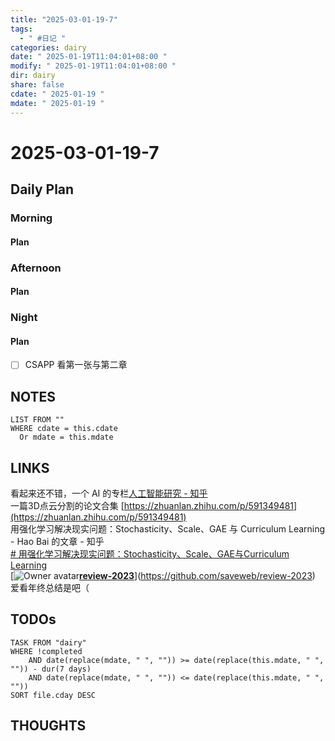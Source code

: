 ```yaml
---
title: "2025-03-01-19-7"
tags:
  - " #日记 "
categories: dairy
date: " 2025-01-19T11:04:01+08:00 "
modify: " 2025-01-19T11:04:01+08:00 "
dir: dairy
share: false
cdate: " 2025-01-19 "
mdate: " 2025-01-19 "
---
```


# 2025-03-01-19-7

## Daily Plan

### Morning

#### Plan

### Afternoon

#### Plan

### Night

#### Plan

- [ ] CSAPP 看第一张与第二章

## NOTES

```dataview
LIST FROM "" 
WHERE cdate = this.cdate
  Or mdate = this.mdate
```

## LINKS

看起来还不错，一个 AI 的专栏[人工智能研究 - 知乎](https://www.zhihu.com/column/c_1332763253097734144)  
一篇3D点云分割的论文合集 [https://zhuanlan.zhihu.com/p/591349481](https://zhuanlan.zhihu.com/p/591349481)  
用强化学习解决现实问题：Stochasticity、Scale、GAE 与 Curriculum Learning - Hao Bai 的文章 - 知乎  
[# 用强化学习解决现实问题：Stochasticity、Scale、GAE与Curriculum Learning](https://zhuanlan.zhihu.com/p/704782858)  
[![Owner avatar](https://avatars.githubusercontent.com/u/84891864?s=48&v=4)**[review-2023](https://github.com/saveweb/review-2023)**](https://github.com/saveweb/review-2023)  
爱看年终总结是吧（

## TODOs

```dataview
TASK FROM "dairy" 
WHERE !completed 
	AND date(replace(mdate, " ", "")) >= date(replace(this.mdate, " ", "")) - dur(7 days) 
	AND date(replace(mdate, " ", "")) <= date(replace(this.mdate, " ", ""))
SORT file.cday DESC
```

## THOUGHTS
